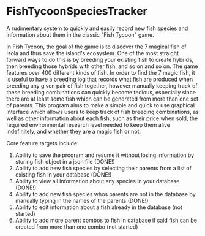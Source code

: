 # FishTycoonSpeciesTracker
A rudimentary system to quickly and easily record new fish species and information about them in the classic "Fish Tycoon" game.


In Fish Tycoon, the goal of the game is to discover the 7 magical fish of Isola and thus save the island's ecosystem. One of the
most straight forward ways to do this is by breeding your existing fish to create hybrids, then breeding those hybrids with
other fish, and so on and so on. The game features over 400 different kinds of fish. In order to find the 7 magic fish, it is
useful to have a breeding log that records what fish are produced when breeding any given pair of fish together, however
manually keeping track of these breeding combinations can quickly become tedious, especially since there are at least some fish
which can be generated from more than one set of parents. This program aims to make a simple and quick to use graphical
interface which allows users to keep track of fish breeding combinations, as well as other information about each fish, such as
their price when sold, the required environmental research level needed to keep them alive indefinitely, and whether they are
a magic fish or not.

Core feature targets include:
1) Ability to save the program and resume it without losing information by storing fish object in a json file (DONE!)
3) Ability to add new fish species by selecting their parents from a list of existing fish in your database (DONE!)
4) Ability to view all information about any species in your database (DONE!)
5) Ability to add new fish species whos parents are not in the database by manually typing in the names of the parents (DONE!)
6) Ability to edit information about a fish already in the database (not started)
7) Ability to add more parent combos to fish in database if said fish can be created from more than one combo (not started)
